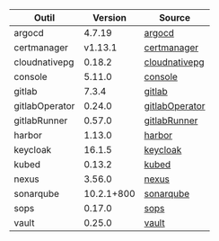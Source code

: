 | Outil | Version | Source |
| ----- | ------- | ------ |
| argocd | 4.7.19 | [argocd](https://artifacthub.io/packages/helm/bitnami/argo-cd) |
| certmanager | v1.13.1 | [certmanager](https://github.com/cert-manager/cert-manager/releases) |
| cloudnativepg | 0.18.2 | [cloudnativepg](https://artifacthub.io/packages/helm/cloudnative-pg/cloudnative-pg) |
| console | 5.11.0 | [console](https://github.com/cloud-pi-native/console/releases) |
| gitlab | 7.3.4 | [gitlab](https://artifacthub.io/packages/helm/gitlab/gitlab) |
| gitlabOperator | 0.24.0 | [gitlabOperator](https://gitlab.com/gitlab-org/cloud-native/gitlab-operator/-/tags) |
| gitlabRunner | 0.57.0 | [gitlabRunner](https://gitlab.com/gitlab-org/charts/gitlab-runner/-/tags) |
| harbor | 1.13.0 | [harbor](https://artifacthub.io/packages/helm/harbor/harbor) |
| keycloak | 16.1.5 | [keycloak](https://artifacthub.io/packages/helm/bitnami/keycloak) |
| kubed | 0.13.2 | [kubed](https://artifacthub.io/packages/helm/appscode/kubed) |
| nexus | 3.56.0 | [nexus](https://hub.docker.com/r/sonatype/nexus3/) |
| sonarqube | 10.2.1+800 | [sonarqube](https://artifacthub.io/packages/helm/sonarqube/sonarqube) |
| sops | 0.17.0 | [sops](https://artifacthub.io/packages/helm/sops-secrets-operator/sops-secrets-operator) |
| vault | 0.25.0 | [vault](https://artifacthub.io/packages/helm/hashicorp/vault) |
